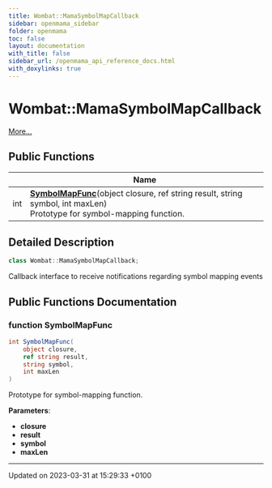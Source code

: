 ```yaml
---
title: Wombat::MamaSymbolMapCallback
sidebar: openmama_sidebar
folder: openmama
toc: false
layout: documentation
with_title: false
sidebar_url: /openmama_api_reference_docs.html
with_doxylinks: true
---
```


# Wombat::MamaSymbolMapCallback



 [More...](#detailed-description)

## Public Functions

|                | Name           |
| -------------- | -------------- |
| int | **[SymbolMapFunc](interfaceWombat_1_1MamaSymbolMapCallback.html#function-symbolmapfunc)**(object closure, ref string result, string symbol, int maxLen)<br>Prototype for symbol-mapping function.  |

## Detailed Description

```csharp
class Wombat::MamaSymbolMapCallback;
```


Callback interface to receive notifications regarding symbol mapping events 

## Public Functions Documentation

### function SymbolMapFunc

```csharp
int SymbolMapFunc(
    object closure,
    ref string result,
    string symbol,
    int maxLen
)
```

Prototype for symbol-mapping function. 

**Parameters**: 

  * **closure** 
  * **result** 
  * **symbol** 
  * **maxLen** 


-------------------------------

Updated on 2023-03-31 at 15:29:33 +0100